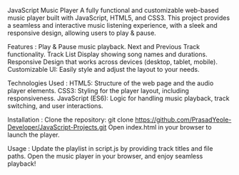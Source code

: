 JavaScript Music Player
A fully functional and customizable web-based music player built with JavaScript, HTML5, and CSS3. This project provides a seamless and interactive music listening experience, with a sleek and responsive design, allowing users to play & pause.

Features :
Play & Pause music playback.
Next and Previous Track functionality.
Track List Display showing song names and durations.
Responsive Design that works across devices (desktop, tablet, mobile).
Customizable UI: Easily style and adjust the layout to your needs.

Technologies Used :
HTML5: Structure of the web page and the audio player elements.
CSS3: Styling for the player layout, including responsiveness.
JavaScript (ES6): Logic for handling music playback, track switching, and user interactions.

Installation :
Clone the repository:
git clone https://github.com/PrasadYeole-Developer/JavaScript-Projects.git
Open index.html in your browser to launch the player.

Usage :
Update the playlist in script.js by providing track titles and file paths.
Open the music player in your browser, and enjoy seamless playback!
